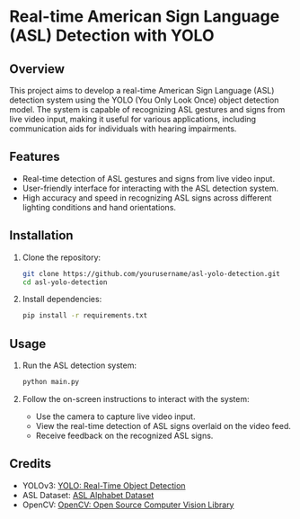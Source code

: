 # Real-time American Sign Language (ASL) Detection with YOLO

## Overview

This project aims to develop a real-time American Sign Language (ASL) detection system using the YOLO (You Only Look Once) object detection model. The system is capable of recognizing ASL gestures and signs from live video input, making it useful for various applications, including communication aids for individuals with hearing impairments.

## Features

- Real-time detection of ASL gestures and signs from live video input.
- User-friendly interface for interacting with the ASL detection system.
- High accuracy and speed in recognizing ASL signs across different lighting conditions and hand orientations.

## Installation

1. Clone the repository:

    ```bash
    git clone https://github.com/yourusername/asl-yolo-detection.git
    cd asl-yolo-detection
    ```

2. Install dependencies:

    ```bash
    pip install -r requirements.txt
    ```

## Usage

1. Run the ASL detection system:

    ```bash
    python main.py
    ```

2. Follow the on-screen instructions to interact with the system:
   - Use the camera to capture live video input.
   - View the real-time detection of ASL signs overlaid on the video feed.
   - Receive feedback on the recognized ASL signs.


## Credits

- YOLOv3: [YOLO: Real-Time Object Detection](https://pjreddie.com/darknet/yolo/)
- ASL Dataset: [ASL Alphabet Dataset](https://www.kaggle.com/grassknoted/asl-alphabet)
- OpenCV: [OpenCV: Open Source Computer Vision Library](https://opencv.org/)

